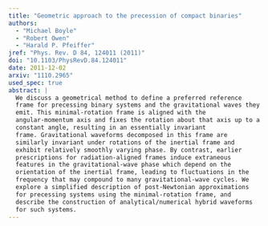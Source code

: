 ```yaml
---
title: "Geometric approach to the precession of compact binaries"
authors:
  - "Michael Boyle"
  - "Robert Owen"
  - "Harald P. Pfeiffer"
jref: "Phys. Rev. D 84, 124011 (2011)"
doi: "10.1103/PhysRevD.84.124011"
date: 2011-12-02
arxiv: "1110.2965"
used_spec: true
abstract: |
  We discuss a geometrical method to define a preferred reference
  frame for precessing binary systems and the gravitational waves they
  emit. This minimal-rotation frame is aligned with the
  angular-momentum axis and fixes the rotation about that axis up to a
  constant angle, resulting in an essentially invariant
  frame. Gravitational waveforms decomposed in this frame are
  similarly invariant under rotations of the inertial frame and
  exhibit relatively smoothly varying phase. By contrast, earlier
  prescriptions for radiation-aligned frames induce extraneous
  features in the gravitational-wave phase which depend on the
  orientation of the inertial frame, leading to fluctuations in the
  frequency that may compound to many gravitational-wave cycles. We
  explore a simplified description of post-Newtonian approximations
  for precessing systems using the minimal-rotation frame, and
  describe the construction of analytical/numerical hybrid waveforms
  for such systems.
---
```


